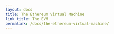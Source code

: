 ```yaml
---
layout: docs
title: The Ethereum Virtual Machine
link_title: The EVM
permalink: /docs/the-ethereum-virtual-machine/
---
```

